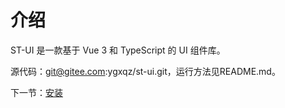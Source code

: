 # 介绍

ST-UI 是一款基于 Vue 3 和 TypeScript 的 UI 组件库。


源代码：git@gitee.com:ygxqz/st-ui.git，运行方法见README.md。

下一节：[安装](#/doc/install)